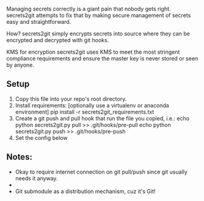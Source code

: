 Managing secrets correctly is a giant pain that nobody gets right.
secrets2git attempts to fix that by making secure management of secrets easy
and straightforward.

How?
secrets2git simply encrypts secrets into source where they can be encrypted
and decrypted with git hooks.

KMS for encryption
secrets2git uses KMS to meet the most stringent compliance requirements and
ensure the master key is never stored or seen by anyone.

Setup
-----
1. Copy this file into your repo's root directory.
2. Install requirements:
   [optionally use a virtualenv or anaconda environment]
   pip install -r secrets2git_requirements.txt
3. Create a git push and pull hook that run the file you copied, i.e.:
   echo python secrets2git.py pull >> .git/hooks/pre-pull
   echo python secrets2git.py push >> .git/hooks/pre-push
4. Set the config below

Notes:
-
- Okay to require internet connection on git pull/push since git usually
  needs it anyway.
-
- Git submodule as a distribution mechanism, cuz it's Git!

